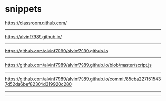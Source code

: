 # snippets
https://classroom.github.com/
-------------------------------- ------------------ 
https://alvinf7989.github.io/
-------------------------------- ------------------ 
https://github.com/alvinf7989/alvinf7989.github.io
-------------------------------- ------------------ 
https://github.com/alvinf7989/alvinf7989.github.io/blob/master/script.js
-------------------------------- ------------------ 
https://github.com/alvinf7989/alvinf7989.github.io/commit/85cba227f515437d52da6bef82304d319920c280
-------------------------------- ------------------ 

-------------------------------- ------------------ 
